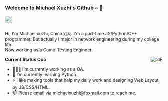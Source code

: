 <!--
**michaelxuzhi/michaelxuzhi** is a ✨ _special_ ✨ repository because its `README.md` (this file) appears on your GitHub profile.

Here are some ideas to get you started:

- 🔭 I’m currently working on ...
- 🌱 I’m currently learning ...
- 👯 I’m looking to collaborate on ...
- 🤔 I’m looking for help with ...
- 💬 Ask me about ...
- 📫 How to reach me: ...
- 😄 Pronouns: ...
- ⚡ Fun fact: ...
-->

### Welcome to Michael Xuzhi's Github ~ 👋


<a href="https://github.com/michaelxuzhi">
  <img align="left" alt="Github" width="22px" src="https://cdn.jsdelivr.net/npm/simple-icons@3.1.0/icons/github.svg" />
</a>

<br />
<br />

Hi, I'm Michael xuzhi, China 🇨🇳. I'm a part-time JS/Python/C++ programmer. But actually I major in network engineering during my college life. 
<br />
Now working as a Game-Testing Enginner.

  <img align="right" alt="GIF" src="https://media.giphy.com/media/iIqmM5tTjmpOB9mpbn/giphy.gif" />

**Current Status Quo**

- 👨🏻‍💻 I’m currently working as a QA.
- 🌱 I’m currently learning Python.
- ⚡ I like making tools that help my daily work and designing Web Layout by JS/CSS/HTML.
- 📫 Please email via michaelxuzhi@foxmail.com to reach me.
